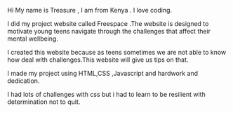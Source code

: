 Hi My name is Treasure , I am from Kenya . I love coding.

 I did my project website called Freespace .The website is  designed to  motivate young teens navigate through the challenges that affect their mental wellbeing.

 I created this website because as teens sometimes we are not able to know how deal with challenges.This website will give us tips on that.

 I made my project using HTML,CSS ,Javascript and hardwork and dedication.

 I had lots of challenges with css but i had to learn to be resilient with determination not to quit.